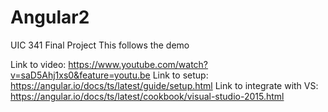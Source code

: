 # Angular2
UIC 341 Final Project
This follows the demo

Link to video: https://www.youtube.com/watch?v=saD5Ahj1xs0&feature=youtu.be
Link to setup: https://angular.io/docs/ts/latest/guide/setup.html
Link to integrate with VS: https://angular.io/docs/ts/latest/cookbook/visual-studio-2015.html
